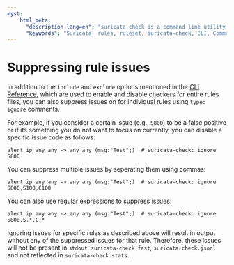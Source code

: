 ```yaml
---
myst:
    html_meta:
      "description lang=en": "suricata-check is a command line utility to provide feedback on Suricata rules to by detecting issues through static analysis."
      "keywords": "Suricata, rules, ruleset, suricata-check, CLI, Command Line, rules, rule, ini"
---
```

# Suppressing rule issues

In addition to the `include` and `exclude` options mentioned in the [CLI Reference](./cli.rst), which are used to enable and disable checkers for entire rules files, you can also suppress issues on for individual rules using `type: ignore` comments.

For example, if you consider a certain issue (e.g., `S800`) to be a false positive or if its something you do not want to focus on currently, you can disable a specific issue code as follows:

```text
alert ip any any -> any any (msg:"Test";)  # suricata-check: ignore S800
```

You can suppress multiple issues by seperating them using commas:

```text
alert ip any any -> any any (msg:"Test";)  # suricata-check: ignore S800,S100,C100
```

You can also use regular expressions to suppress issues:

```text
alert ip any any -> any any (msg:"Test";)  # suricata-check: ignore S800,S.*,C.*
```

Ignoring issues for specific rules as described above will result in output without any of the suppressed issues for that rule. Therefore, these issues will not be present in `stdout`, `suricata-check.fast`, `suricata-check.jsonl` and not reflected in `suricata-check.stats`.